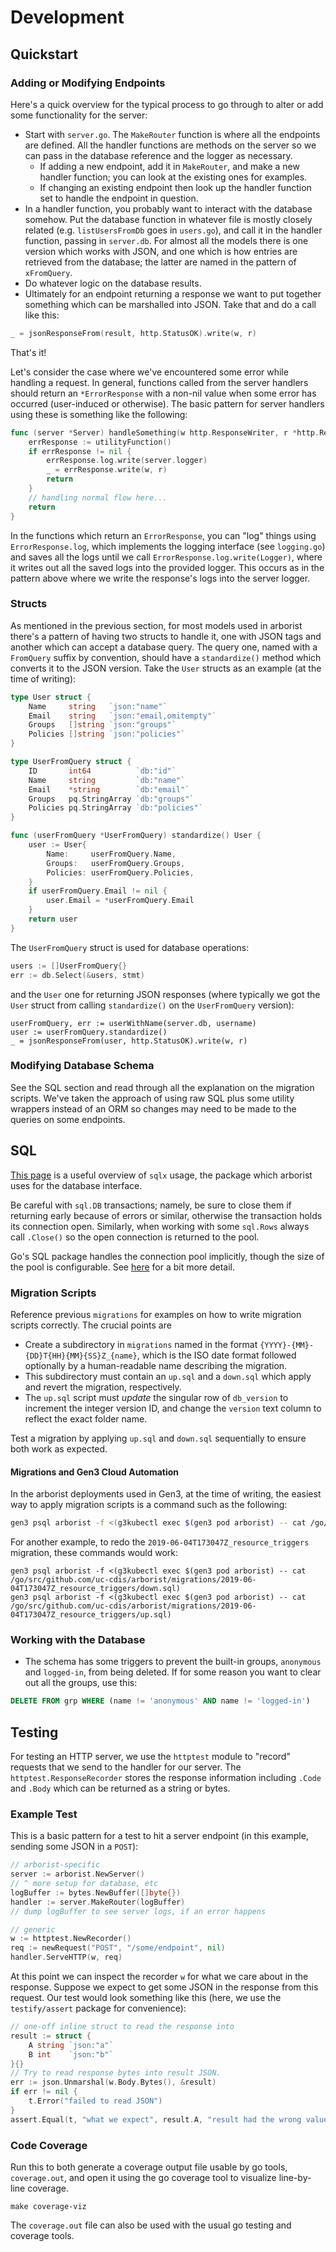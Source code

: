 # Development

## Quickstart

### Adding or Modifying Endpoints

Here's a quick overview for the typical process to go through to alter or add
some functionality for the server:

- Start with `server.go`. The `MakeRouter` function is where all the endpoints
  are defined. All the handler functions are methods on the server so we can
  pass in the database reference and the logger as necessary.
    - If adding a new endpoint, add it in `MakeRouter`, and make a new handler
      function; you can look at the existing ones for examples.
    - If changing an existing endpoint then look up the handler function set to
      handle the endpoint in question.
- In a handler function, you probably want to interact with the database
  somehow. Put the database function in whatever file is mostly closely related
  (e.g. `listUsersFromDb` goes in `users.go`), and call it in the handler
  function, passing in `server.db`. For almost all the models there is one
  version which works with JSON, and one which is how entries are retrieved from
  the database; the latter are named in the pattern of `xFromQuery`.
- Do whatever logic on the database results.
- Ultimately for an endpoint returning a response we want to put together
  something which can be marshalled into JSON. Take that and do a call like
  this:

```go
_ = jsonResponseFrom(result, http.StatusOK).write(w, r)
```

That's it!

Let's consider the case where we've encountered some error while handling a
request. In general, functions called from the server handlers should return an
`*ErrorResponse` with a non-nil value when some error has occurred (user-induced
or otherwise). The basic pattern for server handlers using these is something
like the following:

```go
func (server *Server) handleSomething(w http.ResponseWriter, r *http.Request) {
    errResponse := utilityFunction()
    if errResponse != nil {
        errResponse.log.write(server.logger)
        _ = errResponse.write(w, r)
        return
    }
    // handling normal flow here...
    return
}
```

In the functions which return an `ErrorResponse`, you can "log" things using
`ErrorResponse.log`, which implements the logging interface (see `logging.go`)
and saves all the logs until we call `ErrorResponse.log.write(Logger)`, where
it writes out all the saved logs into the provided logger. This occurs as in the
pattern above where we write the response's logs into the server logger.

### Structs

As mentioned in the previous section, for most models used in arborist there's a
pattern of having two structs to handle it, one with JSON tags and another which
can accept a database query. The query one, named with a `FromQuery` suffix by
convention, should have a `standardize()` method which converts it to the JSON
version. Take the `User` structs as an example (at the time of writing):

```go
type User struct {
    Name     string   `json:"name"`
    Email    string   `json:"email,omitempty"`
    Groups   []string `json:"groups"`
    Policies []string `json:"policies"`
}

type UserFromQuery struct {
    ID       int64          `db:"id"`
    Name     string         `db:"name"`
    Email    *string        `db:"email"`
    Groups   pq.StringArray `db:"groups"`
    Policies pq.StringArray `db:"policies"`
}

func (userFromQuery *UserFromQuery) standardize() User {
    user := User{
        Name:     userFromQuery.Name,
        Groups:   userFromQuery.Groups,
        Policies: userFromQuery.Policies,
    }
    if userFromQuery.Email != nil {
        user.Email = *userFromQuery.Email
    }
    return user
}
```

The `UserFromQuery` struct is used for database operations:
```go
users := []UserFromQuery{}
err := db.Select(&users, stmt)
```
and the `User` one for returning JSON responses (where typically we got the
`User` struct from calling `standardize()` on the `UserFromQuery` version):
```
userFromQuery, err := userWithName(server.db, username)
user := userFromQuery.standardize()
_ = jsonResponseFrom(user, http.StatusOK).write(w, r)
```

### Modifying Database Schema

See the SQL section and read through all the explanation on the migration
scripts. We've taken the approach of using raw SQL plus some utility wrappers
instead of an ORM so changes may need to be made to the queries on some
endpoints.

## SQL

[This page](http://jmoiron.github.io/sqlx/) is a useful overview of `sqlx`
usage, the package which arborist uses for the database interface.

Be careful with `sql.DB` transactions; namely, be sure to close them if
returning early because of errors or similar, otherwise the transaction holds
its connection open. Similarly, when working with some `sql.Rows` always call
`.Close()` so the open connection is returned to the pool.

Go's SQL package handles the connection pool implicitly, though the size of the
pool is configurable. See [here](http://jmoiron.github.io/sqlx/#connectionPool)
for a bit more detail.

### Migration Scripts

Reference previous `migrations` for examples on how to write migration scripts
correctly. The crucial points are

- Create a subdirectory in `migrations` named in the format
  `{YYYY}-{MM}-{DD}T{HH}{MM}{SS}Z_{name}`, which is the ISO date format
  followed optionally by a human-readable name describing the migration.
- This subdirectory must contain an `up.sql` and a `down.sql` which apply and
  revert the migration, respectively.
- The `up.sql` script must *update* the singular row of `db_version` to
  increment the integer version ID, and change the `version` text column to
  reflect the exact folder name.

Test a migration by applying `up.sql` and `down.sql` sequentially to ensure
both work as expected.

#### Migrations and Gen3 Cloud Automation

In the arborist deployments used in Gen3, at the time of writing, the easiest
way to apply migration scripts is a command such as the following:
```bash
gen3 psql arborist -f <(g3kubectl exec $(gen3 pod arborist) -- cat /go/src/github.com/uc-cdis/arborist/migrations/.../up.sql)
```
For another example, to redo the `2019-06-04T173047Z_resource_triggers`
migration, these commands would work:
```
gen3 psql arborist -f <(g3kubectl exec $(gen3 pod arborist) -- cat /go/src/github.com/uc-cdis/arborist/migrations/2019-06-04T173047Z_resource_triggers/down.sql)
gen3 psql arborist -f <(g3kubectl exec $(gen3 pod arborist) -- cat /go/src/github.com/uc-cdis/arborist/migrations/2019-06-04T173047Z_resource_triggers/up.sql)
```

### Working with the Database

- The schema has some triggers to prevent the built-in groups, `anonymous` and
  `logged-in`, from being deleted. If for some reason you want to clear out all
  the groups, use this:

```sql
DELETE FROM grp WHERE (name != 'anonymous' AND name != 'logged-in')
```

## Testing

For testing an HTTP server, we use the `httptest` module to "record" requests
that we send to the handler for our server. The `httptest.ResponseRecorder`
stores the response information including `.Code` and `.Body` which can be
returned as a string or bytes.

### Example Test

This is a basic pattern for a test to hit a server endpoint (in this example,
sending some JSON in a `POST`):

```go
// arborist-specific
server := arborist.NewServer()
// ^ more setup for database, etc
logBuffer := bytes.NewBuffer([]byte{})
handler := server.MakeRouter(logBuffer)
// dump logBuffer to see server logs, if an error happens

// generic
w := httptest.NewRecorder()
req := newRequest("POST", "/some/endpoint", nil)
handler.ServeHTTP(w, req)
```

At this point we can inspect the recorder `w` for what we care about in the
response. Suppose we expect to get some JSON in the response from this request.
Our test would look something like this (here, we use the `testify/assert`
package for convenience):

```go
// one-off inline struct to read the response into
result := struct {
    A string `json:"a"`
    B int    `json:"b"`
}{}
// Try to read response bytes into result JSON.
err := json.Unmarshal(w.Body.Bytes(), &result)
if err != nil {
    t.Error("failed to read JSON")
}
assert.Equal(t, "what we expect", result.A, "result had the wrong value for a")
```

### Code Coverage

Run this to both generate a coverage output file usable by go tools,
`coverage.out`, and open it using the go coverage tool to visualize line-by-line
coverage.
```
make coverage-viz
```
The `coverage.out` file can also be used with the usual go testing and coverage tools.

